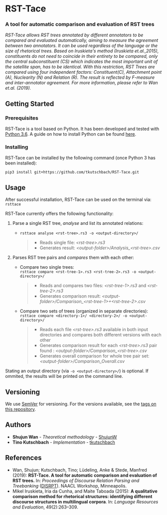 # RST-Tace
### A tool for automatic comparison and evaluation of RST trees

*RST-Tace allows RST trees annotated by different annotators to be compared and evaluated automatically, aiming to measure the agreement between two annotators. It can be used regardless of the language or the size of rhetorical trees. Based on Iruskieta's method (Iruskieta et.al.,2015), constituents do not need to coincide in their entirety to be compared, only the central subconstituent (CS) which indicates the most important unit of the satellite span, has to be identical. With this restriction, RST Trees are compared using four independent factors: Constituent(C), Attachment point (A), Nuclearity (N) and Relation (R).
The result is reflected by F-measure and inter-annotator agreement. 
For more information, please refer to Wan et.al. (2019).*

## Getting Started

### Prerequisites
RST-Tace is a tool based on Python. It has been developed and tested with [Python 3.6](https://www.python.org/downloads/release/python-360/). A guide on how to install Python can be found [here](https://realpython.com/installing-python/).

### Installing
RST-Tace can be installed by the following command (once Python 3 has been installed):

```pip3 install git+https://github.com/tkutschbach/RST-Tace.git```

## Usage
After successful installation, RST-Tace can be used on the terminal via: `rsttace`

RST-Tace currently offers the following functionality:

1. Parse a single RST tree, *analyse* and list its annotated relations:
   * ```rsttace analyse <rst-tree>.rs3 -o <output-directory>/```
     > * Reads single file: *\<rst-tree\>.rs3*
     > * Generates result: *\<output-folder\>/Analysis_\<rst-tree>.csv*

2. Parses RST tree pairs and *compares* them with each other:
   * Compare two single trees:\
     ```rsttace compare <rst-tree-1>.rs3 <rst-tree-2>.rs3 -o <output-directory>/```
     > * Reads and compares two files: *\<rst-tree-1\>.rs3* and *\<rst-tree-2\>.rs3*
     > * Generates comparison result: *\<output-folder\>/Comparison_\<rst-tree-1>+\<rst-tree-2\>.csv*
   * Compare two sets of trees (organized in separate directories):\
     ```rsttace compare <directory-1>/ <directory-2>/ -o <output-directory>/```
     > * Reads each file *\<rst-tree\>.rs3* available in both input directories and compares both different versions with each other
     > * Generates comparison result for each *\<rst-tree\>.rs3* pair found : *\<output-folder\>/Comparison_\<rst-tree\>.csv*
     > * Generates overall comparison for whole tree pair set: *\<output-folder\>/Comparison_Overall.csv*

Stating an output directory (via `-o <output-directory>/`) is optional. If ommited, the results will be printed on the command line.

## Versioning
We use [SemVer](http://semver.org/) for versioning. For the versions available, see the [tags on this repository](https://github.com/tkutschbach/RST-Tace/tags).

## Authors
* **Shujun Wan** - *Theoretical methodology* - [ShujunW](https://github.com/ShujunW)
* **Tino Kutschbach** - *Implementation* - [tkutschbach](https://github.com/tkutschbach)

## References
* Wan, Shujun; Kutschbach, Tino; Lüdeling, Anke & Stede, Manfred (2019): **RST-Tace. A tool for automatic comparison and evaluation of RST trees.** In: *Proceedings of Discourse Relation Parsing and Treebanking* ([DISRPT](https://sites.google.com/view/disrpt2019/)). NAACL Workshop, Minneapolis.
* Mikel Iruskieta, Iria da Cunha, and Maite Taboada (2015): **A qualitative comparison method for rhetorical structures: identifying different discourse structures in multilingual corpora**. In: *Language Resources and Evaluation*, 49(2):263–309.
